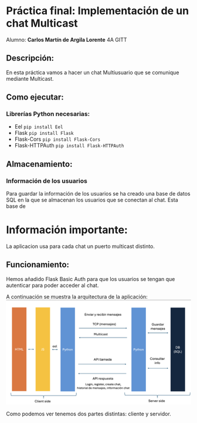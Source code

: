# Práctica final: Implementación de un chat Multicast

Alumno: **Carlos Martín de Argila Lorente** 4A GITT

## Descripción:

En esta práctica vamos a hacer un chat Multiusuario que se comunique mediante Multicast. 

## Como ejecutar:


### Librerías Python necesarias:
- Eel ``pip install Eel``
- Flask ``pip install Flask``
- Flask-Cors ``pip install Flask-Cors``
- Flask-HTTPAuth ``pip install Flask-HTTPAuth``

## Almacenamiento:

### Información de los usuarios
Para guardar la información de los usuarios se ha creado una base de datos SQL en la que se almacenan los usuarios que se conectan al chat. Esta base de 


# Información importante:
La aplicacion usa para cada chat un puerto multicast distinto. 


## Funcionamiento:
Hemos añadido Flask Basic Auth para que los usuarios se tengan que autenticar para poder acceder al chat.

A continuación se muestra la arquitectura de la aplicación:
![Arquitectura](arquitectura.png)

Como podemos ver tenemos dos partes distintas: cliente y servidor.

